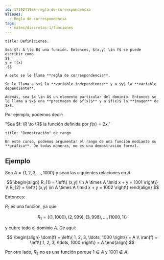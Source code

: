 ```yaml
---
id: 1719241935-regla-de-correspondencia
aliases:
  - Regla de correspondencia
tags:
  - mates/discretas-1/funciones
---
```


```ad-definition
title: Definiciones.

Sea $f: A \to B$ una función. Entonces, $(x,y) \in f$ se puede escribir como
$$
y = f(x)
.$$

A esto se le llama **regla de correspondencia**.

Se le llama a $x$ la **variable independiente** y a $y$ la **variable dependiente**.

Además, sea $x \in A$ un elemento particular del dominio. Entonces se le llama a $x$ una **preimagen de $f(x)$** y a $f(x)$ la **imagen** de $x$.

```

Por ejemplo, podemos decir:

"Sea $f: \R \to \R$ la función definida por $f(x) = 2x$."

```ad-note
title: "Demostración" de rango

En este curso, podemos argumentar el rango de una función mediante su **gráfica**. De todas maneras, no es una demostración formal.

```

## Ejemplo

Sea $A = \left\{ 1, 2, 3, \ldots, 1000 \right\}$ y sean las siguientes relaciones en $A$:

$$
\begin{align}
R_{1} = \left\{ (x,y) \in A \times A \lmid x + y = 1001 \right\} \\
R_{2} = \left\{ (x,y) \in A \times A \lmid x + y = 1002 \right\}
\end{align}
$$

Entonces:

$R_{1}$ es una función, ya que

$$
R_{1} = \left\{ (1, 1000), (2, 999), (3, 998), \ldots, (1000, 1) \right\}
$$

y cubre todo el dominio $A$. De aquí:

$$
\begin{align}
\dom(f) = \left\{ 1, 2, 3, \ldots, 1000 \right\} = A \\
\ran(f) = \left\{ 1, 2, 3, \ldots, 1000 \right\} = A
\end{align}
$$

Por otro lado, $R_{2}$ no es una función porque $1 \in A$ y $1001 \notin A$.
